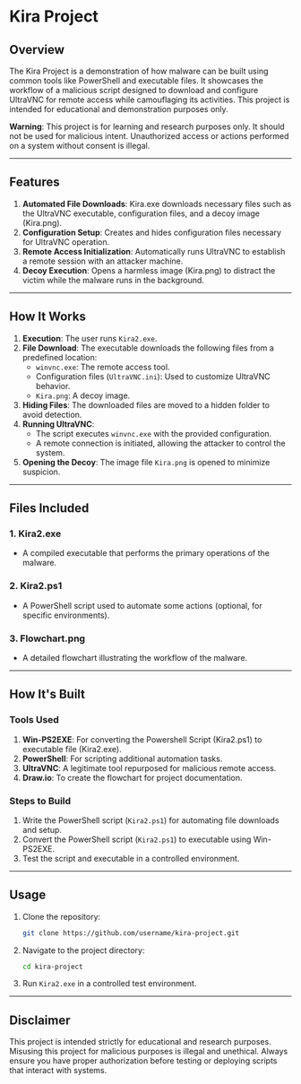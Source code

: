 # Kira Project

## Overview
The Kira Project is a demonstration of how malware can be built using common tools like PowerShell and executable files. It showcases the workflow of a malicious script designed to download and configure UltraVNC for remote access while camouflaging its activities. This project is intended for educational and demonstration purposes only.

**Warning**: This project is for learning and research purposes only. It should not be used for malicious intent. Unauthorized access or actions performed on a system without consent is illegal.

---

## Features

1. **Automated File Downloads**: Kira.exe downloads necessary files such as the UltraVNC executable, configuration files, and a decoy image (Kira.png).
2. **Configuration Setup**: Creates and hides configuration files necessary for UltraVNC operation.
3. **Remote Access Initialization**: Automatically runs UltraVNC to establish a remote session with an attacker machine.
4. **Decoy Execution**: Opens a harmless image (Kira.png) to distract the victim while the malware runs in the background.

---

## How It Works

1. **Execution**: The user runs `Kira2.exe`.
2. **File Download**: The executable downloads the following files from a predefined location:
   - `winvnc.exe`: The remote access tool.
   - Configuration files (`UltraVNC.ini`): Used to customize UltraVNC behavior.
   - `Kira.png`: A decoy image.
3. **Hiding Files**: The downloaded files are moved to a hidden folder to avoid detection.
4. **Running UltraVNC**:
   - The script executes `winvnc.exe` with the provided configuration.
   - A remote connection is initiated, allowing the attacker to control the system.
5. **Opening the Decoy**: The image file `Kira.png` is opened to minimize suspicion.

---

## Files Included

### 1. Kira2.exe
   - A compiled executable that performs the primary operations of the malware.

### 2. Kira2.ps1
   - A PowerShell script used to automate some actions (optional, for specific environments).

### 3. Flowchart.png
   - A detailed flowchart illustrating the workflow of the malware.

---

## How It's Built

### Tools Used
1. **Win-PS2EXE**: For converting the Powershell Script (Kira2.ps1) to executable file (Kira2.exe).
2. **PowerShell**: For scripting additional automation tasks.
3. **UltraVNC**: A legitimate tool repurposed for malicious remote access.
4. **Draw.io**: To create the flowchart for project documentation.

### Steps to Build
1. Write the PowerShell script (`Kira2.ps1`) for automating file downloads and setup.
2. Convert the PowerShell script (`Kira2.ps1`) to executable using Win-PS2EXE.
3. Test the script and executable in a controlled environment.

---

## Usage
1. Clone the repository:
   ```bash
   git clone https://github.com/username/kira-project.git
   ```
2. Navigate to the project directory:
   ```bash
   cd kira-project
   ```
3. Run `Kira2.exe` in a controlled test environment.

---

## Disclaimer
This project is intended strictly for educational and research purposes. Misusing this project for malicious purposes is illegal and unethical. Always ensure you have proper authorization before testing or deploying scripts that interact with systems.

